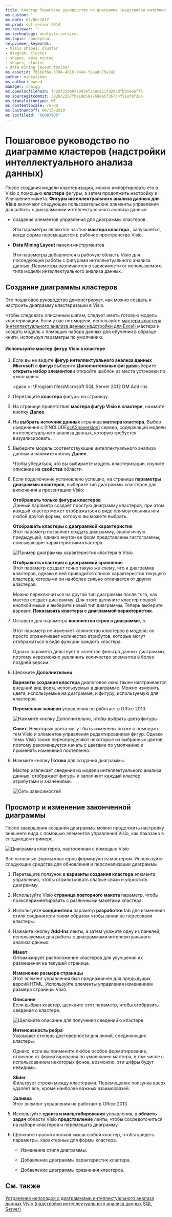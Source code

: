 ```yaml
---
title: Кластер Пошаговое руководство по диаграмме (надстройки интеллектуального анализа данных) | Документация Майкрософт
ms.custom: ''
ms.date: 03/06/2017
ms.prod: sql-server-2014
ms.reviewer: ''
ms.technology: analysis-services
ms.topic: conceptual
helpviewer_keywords:
- Visio shapes, cluster
- diagram, cluster
- shapes, data mining
- shapes, cluster
- data mining layout toolbar
ms.assetid: 761bef6a-37d4-4b19-944e-f2aadc75a242
author: minewiskan
ms.author: owend
manager: craigg
ms.openlocfilehash: fc2df250b0728934f258c8217d29adfb91e66ff5
ms.sourcegitcommit: 3026c22b7fba19059a769ea5f367c4f51efaf286
ms.translationtype: MT
ms.contentlocale: ru-RU
ms.lasthandoff: 06/15/2019
ms.locfileid: "66087905"
---
```

# <a name="cluster-diagram-walkthrough-data-mining-add-ins"></a>Пошаговое руководство по диаграмме кластеров (надстройки интеллектуального анализа данных)
  После создания модели кластеризации, можно импортировать его в Visio с помощью **кластера** фигуры, а затем продолжить настройку и Улучшение макета. **Фигуры интеллектуального анализа данных для Visio** включают следующие пользовательские элементы управления для работы с диаграммами интеллектуального анализа данных:  
  
-   создание элементов управления для диаграммы кластеров.  
  
     Эти параметры являются частью **мастера кластера** , запускается, когда форма перемещается в рабочее пространство Visio.  
  
-   **Data Mining Layout** панели инструментов  
  
     Эти параметры добавляется в рабочую область Visio для последующей работы с фигурами интеллектуального анализа данных. Параметры различаются в зависимости от используемого типа модели интеллектуального анализа данных.  
  
## <a name="build-a-cluster-diagram"></a>Создание диаграммы кластеров  
 Это пошаговое руководство демонстрирует, как можно создать и настроить диаграмму кластеризации в Visio.  
  
 Чтобы следовать описанным шагам, следует иметь готовую модель кластеризации. Если у вас нет модели, используйте [мастера кластера &#40;интеллектуального анализа данных надстройки для Excel&#41; ](cluster-wizard-data-mining-add-ins-for-excel.md) мастера и создать модель с помощью набора данных для обучения в образце книги, используя параметры по умолчанию.  
  
#### <a name="use-the-cluster-visio-shape-wizard"></a>Используйте мастер фигур Visio в кластере  
  
1.  Если вы не видите **фигур интеллектуального анализа данных Microsoft** в **фигур** выберите **Дополнительные фигуры**выберите **открыть набор элементов**и откройте шаблон из места установки по умолчанию.  
  
     \<диск >: \Program files\Microsoft SQL Server 2012 DM Add-Ins  
  
2.  Перетащите **кластера** фигуры на страницу.  
  
3.  На странице приветствия **мастера фигур Visio в кластере**, нажмите кнопку **Далее**.  
  
4.  На **выбрать источник данных** странице **мастера кластера**, Выбор соединения с [!INCLUDE[ssASnoversion](../includes/ssasnoversion-md.md)] сервер, содержащий модели интеллектуального анализа данных, которую требуется визуализировать.  
  
5.  Выберите модель соответствующие интеллектуального анализа данных и нажмите кнопку **Далее**.  
  
     Чтобы убедиться, что вы выбираете модель кластеризации, изучите описание на **свойства** области.  
  
6.  Если подключение установлено успешно, на странице **параметры диаграммы кластеров**, выберите тип диаграммы кластеров для включения в презентацию Visio:  
  
     **Отображать только фигуры кластеров**  
     Данный параметр создает простую диаграмму кластеров, при этом каждый кластер может отображаться в виде прямоугольника или любой другой формы, которую вы можете выбрать.  
  
     **Отображать кластеры с диаграммой характеристик**  
     Этот параметр позволяет создать диаграмму, аналогичную предыдущей, однако внутри ее форм представлены гистограммы, описывающие характеристики кластера.  
  
     ![Пример диаграммы характеристик кластера в Visio](media/dm13-visio-cluster-samplecharshape.gif "пример диаграммы характеристик кластера в Visio")  
  
     **Отображать кластеры с диаграммой сравнения**  
     Этот параметр создает точно такую же схему, что и диаграмма кластеров, однако в ней приводится список характеристик текущего кластера, которыми он наиболее сильно отличается от других кластеров.  
  
     Можно переключиться на другой тип диаграммы после того, как мастер создаст диаграмму. Для этого щелкните кластер правой кнопкой мыши и выберите новый тип диаграммы. Теперь выберите вариант, **Показывать кластеры с диаграммой характеристик**.  
  
7.  Оставьте для параметра **количество строк в диаграмме**, 5.  
  
     Этот параметр не изменяет количество кластеров в модели; он просто ограничивает количество атрибутов, которые могут отображаться в виде функции каждого кластера.  
  
     Однако параметр действует в качестве фильтра данных диаграммы, поэтому невозможно увеличить количество элементов в более поздней версии.  
  
8.  Щелкните **Дополнительно**.  
  
     **Варианты создания кластера** диалоговое окно также настраивается внешний вид форм, используемых в диаграмме. Можно изменить цвета, используемые на диаграмме, и фигуру, используемую для кластеров.  
  
     **Переменная заливки** управления не работает в Office 2013.  
  
     ![Нажмите кнопку Дополнительно, чтобы выбрать цвета фигуры](media/dm13-visio-clusteroptions-advanced.gif "нажмите кнопку Дополнительно, чтобы выбрать цвета фигуры")  
  
     **Совет.** Некоторые цвета могут быть изменены позже с помощью тем Visio и элементов управления редактированием фигур. Однако темы Visio также переопределяют некоторые из выбранных цветов, поэтому рекомендуется начать с цветами по умолчанию и применять изменения постепенно.  
  
9. Нажмите кнопку **Готово** для создания диаграммы.  
  
     Мастер извлекает сведения из модели интеллектуального анализа данных, отображает фигуры и заполняет каждый кластер атрибутами и значениями.  
  
     ![Сеть зависимостей](media/dm13-visiodepnet-defaultgraph.gif "сеть зависимостей")  
  
## <a name="explore-and-modify-the-finished-diagram"></a>Просмотр и изменение законченной диаграммы  
 После завершения создания диаграммы можно продолжить настройку внешнего вида с помощью элементов управления Visio, как показано в следующем примере.  
  
 ![Диаграмма кластеров, настроенная с помощью Visio](media/dm13-visio-clustercomplete1.gif "Диаграмма кластеров, настроенная с помощью Visio")  
  
 Все основные формы кластеров формируются мастером. Используйте следующие средства для обновления и персонализации диаграммы.  
  
1.  Перетащите ползунок в **варианты создания кластера** элемента управления, чтобы отфильтровать слабые связи и упростить диаграмму.  
  
2.  Используйте Visio **страница повторного макета** параметр, чтобы поэкспериментировать с различными макетами кластера.  
  
3.  Используйте **соединители** параметр **разработки** tab для изменения стиля соединителя таким образом чтобы линии не пересекали кластеры.  
  
4.  Нажмите кнопку **Add-Ins** ленты, а затем укажите одну из панелей, используемых для работы с диаграммами интеллектуального анализа данных:  
  
     **Макет**  
     Оптимизирует расположение кластеров для улучшения их размещения на текущей странице.  
  
     **Изменение размера страницы**  
     Этот элемент управления был предназначен для предыдущих версий HTML. Используйте элементы управления изменением размера страницы Visio.  
  
     **Описание**  
     Если выбран кластер, щелкните этот параметр, чтобы отобразить сведения о кластере.  
  
     ![Щелкните описание для получения сведений о кластере](media/dm13-visio-cluster-description-control.gif "щелкните описание для получения сведений о кластере")  
  
     **Интенсивность ребра**  
     Указывает степень достоверности для линий, соединяющих кластеры.  
  
     Однако, если вы примените любое особое форматирование, отличное от форматирования по умолчанию мастера, в том числе с использованием некоторых фонов, возможно, эти цифры будут невидимы.  
  
     **Slider**  
     Фильтрует строки между кластерами. Перемещение ползунка вверх удаляет все, кроме наиболее важных взаимосвязей.  
  
     **Заливка**  
     Этот элемент управления не работает в Office 2013.  
  
5.  Используйте **сдвига и масштабирования** управления, в **область задач** области Visio **представление** ленты, чтобы сосредоточиться на наборе кластеров и перемещать диаграмму.  
  
6.  Щелкните правой кнопкой мыши любой кластер, чтобы увидеть параметры, характерные для формы кластера.  
  
    -   Изменение стиля диаграммы.  
  
    -   Добавление диаграммы характеристик кластера.  
  
    -   Добавление диаграммы сравнения кластеров.  
  
## <a name="see-also"></a>См. также  
 [Устранение неполадок с диаграммами интеллектуального анализа данных Visio &#40;надстройки интеллектуального анализа данных SQL Server&#41;](troubleshooting-visio-data-mining-diagrams-sql-server-data-mining-add-ins.md)  
  
  
